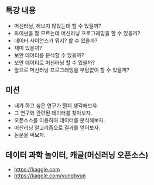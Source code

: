 ## 특강 내용
* 머신러닝, 해보지 않았는데 할 수 있을까?
* 파이썬을 잘 모르는데 머신러닝 프로그래밍을 할 수 있을까?
* 데이터 사이언스가 뭐지? 할 수 있을까?
* 재미 있을까?
* 보안 데이터를 분석할 수 있을까?
* 보안 데이터로 머신러닝 할 수 있을까? 
* 앞으로 머신러닝 프로그래밍을 부담없이 할 수 있을까?

## 미션 
* 내가 하고 싶은 연구가 뭔지 생각해보자.
* 그 연구와 관련된 데이터를 찾아보자.
* 오픈소스를 이용하여 데이터를 분석해보자.
* 머신러닝 알고리즘으로 결과를 얻어보자.
* 논문을 써보자. 

## 데이터 과학 놀이터, 캐글(머신러닝 오픈소스)
* https://kaggle.com
* https://kaggle.com/yungbyun



